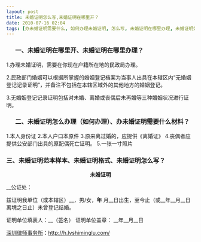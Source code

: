```yaml
---
layout: post
title: 未婚证明怎么写,未婚证明在哪里开？
date: 2010-07-16 02:04
tags: [办未婚证明需要什么, 如何办理未婚证明, 怎么写, 未婚证明在哪里办理, 未婚证明如何开, 未婚证明怎么办理, 未婚证明怎么开, 未婚证明样本, 未婚证明范本, 民政局未婚证明格式, 深圳离婚律师咨询]
---
```

<ol>
<h3>一、未婚证明在哪里开、未婚证明在哪里办理？</h3>
</ol>
1.办理未婚证明，需要在你现在户籍所在地的民政局办理。

2.民政部门婚姻可以根据所掌握的婚姻登记档案为当事人出具在本辖区内“无婚姻登记记录证明”，并备注不包括在本辖区域外的其他地方的婚姻登记。

3.无婚姻登记记录证明包括对未婚、离婚或丧偶后未再婚等三种婚姻状况进行证明。
<ol>
<h3>二、未婚证明怎么办理（如何办理）、办未婚证明需要什么材料？</h3>
</ol>
1.本人身份证
2.本人户口本原件
3.原来离过婚的，应提供《离婚证》
4.丧偶者应提供公安部门出具的原配偶死亡证明。
5.一张一寸照片
<h3>三、未婚证明范本样本、未婚证明格式、未婚证明怎么写？</h3>

<p style="text-align: center;"><strong>未婚证明</strong></p>
__公证处：

兹证明我单位（或本辖区）__，男/女，__年__ 月__日出生，至今止（或__年__月__日离境之日止）未曾登记结婚。

证明单位填表人：__（签名）
证明单位盖章：
__年__月__日

<a href="http://h.lvshiminglu.com/">深圳律师事务所</a>：<a href="http://h.lvshiminglu.com/">http://h.lvshiminglu.com/</a>

